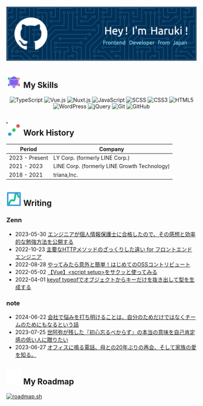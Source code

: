 ![メインビジュアル](images/main-visual.png)

## ![SVG Animation](./icons/icon-my-skills.svg) My Skills

<div align="center">
  <img src="https://img.shields.io/badge/-TypeScript-3178C6?style=for-the-badge&logo=typescript&logoColor=white" alt="TypeScript">
  <img src="https://img.shields.io/badge/-Vue.js-4FC08D?style=for-the-badge&logo=vue.js&logoColor=white" alt="Vue.js">
  <img src="https://img.shields.io/badge/-Nuxt.js-00DC82?style=for-the-badge&logo=nuxt.js&logoColor=white" alt="Nuxt.js">
  <img src="https://img.shields.io/badge/-JavaScript-F7DF1E?style=for-the-badge&logo=javascript&logoColor=black" alt="JavaScript">
  <img src="https://img.shields.io/badge/-SCSS-CC6699?style=for-the-badge&logo=sass&logoColor=white" alt="SCSS">
  <img src="https://img.shields.io/badge/-CSS3-1572B6?style=for-the-badge&logo=css3&logoColor=white" alt="CSS3">
  <img src="https://img.shields.io/badge/-HTML5-E34F26?style=for-the-badge&logo=html5&logoColor=white" alt="HTML5">
  <img src="https://img.shields.io/badge/-WordPress-21759B?style=for-the-badge&logo=wordpress&logoColor=white" alt="WordPress">
  <img src="https://img.shields.io/badge/-jQuery-0769AD?style=for-the-badge&logo=jquery&logoColor=white" alt="jQuery">
  <img src="https://img.shields.io/badge/-Git-F05032?style=for-the-badge&logo=git&logoColor=white" alt="Git">
  <img src="https://img.shields.io/badge/-GitHub-181717?style=for-the-badge&logo=github&logoColor=white" alt="GitHub">
</div>

## ![SVG Animation](./icons/icon-work-history.svg) Work History

| Period | Company |
|------|--------|
| 2023 - Present | LY Corp. (formerly LINE Corp.) |
| 2021 - 2023 | LINE Corp. (formerly LINE Growth Technology) |
| 2018 - 2021 | triana,Inc. |

## ![SVG Animation](./icons/icon-writing.svg) Writing

### Zenn

<!-- ZENN-POST-LIST:START -->
- 2023-05-30 [エンジニアが個人情報保護士に合格したので、その感想と効率的な勉強方法を公開する](https://zenn.dev/harryduck/articles/2b9001e63eeeb1)
- 2022-10-23 [主要なHTTPメソッドのざっくりした違い for フロントエンドエンジニア](https://zenn.dev/harryduck/articles/2d7c1f1716833a)
- 2022-08-28 [やってみたら意外と簡単！はじめてのOSSコントリビュート](https://zenn.dev/harryduck/articles/00d700ef4d98fa)
- 2022-05-02 [【Vue】&lt;script setup&gt;をサクッと使ってみる](https://zenn.dev/harryduck/articles/7550e7fd938db5)
- 2022-04-01 [keyof typeofでオブジェクトからキーだけを抜き出して型を生成する](https://zenn.dev/harryduck/articles/9d09b1c133f9cd)<!-- ZENN-POST-LIST:END -->

### note

<!-- NOTE-POST-LIST:START -->
- 2024-06-22 [会社で悩みを打ち明けることは、自分のためだけではなくチームのためにもなるという話](https://note.com/okuda_haruki/n/nb95bf39a78ea)
- 2023-07-25 [世阿弥が残した『初心忘るべからず』の本当の意味を自己肯定感の低い人に贈りたい](https://note.com/okuda_haruki/n/n8c985351334e)
- 2023-06-27 [オフィスに鳴る電話、母との20年ぶりの再会、そして家族の愛を知る。](https://note.com/okuda_haruki/n/n48d2f31d49e9)<!-- NOTE-POST-LIST:END -->

## ![SVG Animation](./icons/icon-stats.svg) My Roadmap

[![roadmap.sh](https://roadmap.sh/card/wide/652e68f8f43a58c923dea3c0?variant=dark)](https://roadmap.sh)
